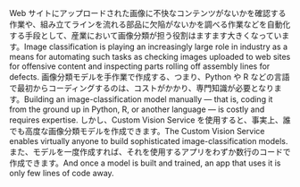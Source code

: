 <span data-ttu-id="64f56-101">Web サイトにアップロードされた画像に不快なコンテンツがないかを確認する作業や、組み立てラインを流れる部品に欠陥がないかを調べる作業などを自動化する手段として、産業において画像分類が担う役割はますます大きくなっています。</span><span class="sxs-lookup"><span data-stu-id="64f56-101">Image classification is playing an increasingly large role in industry as a means for automating such tasks as checking images uploaded to web sites for offensive content and inspecting parts rolling off assembly lines for defects.</span></span> <span data-ttu-id="64f56-102">画像分類モデルを手作業で作成する、つまり、Python や R などの言語で最初からコーディングするのは、コストがかかり、専門知識が必要となります。</span><span class="sxs-lookup"><span data-stu-id="64f56-102">Building an image-classification model manually — that is, coding it from the ground up in Python, R, or another language — is costly and requires expertise.</span></span> <span data-ttu-id="64f56-103">しかし、Custom Vision Service を使用すると、事実上、誰でも高度な画像分類モデルを作成できます。</span><span class="sxs-lookup"><span data-stu-id="64f56-103">The Custom Vision Service enables virtually anyone to build sophisticated image-classification models.</span></span> <span data-ttu-id="64f56-104">また、モデルを一度作成すれば、それを使用するアプリをわずか数行のコードで作成できます。</span><span class="sxs-lookup"><span data-stu-id="64f56-104">And once a model is built and trained, an app that uses it is only few lines of code away.</span></span>
